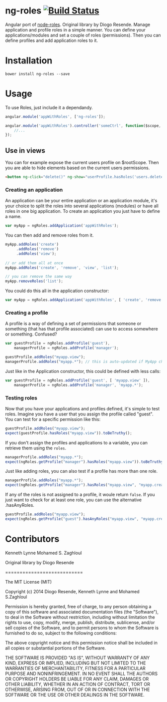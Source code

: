 ng-roles [![Build Status](https://travis-ci.org/kennethlynne/angular-roles.svg?branch=master)](https://travis-ci.org/kennethlynne/angular-roles)
=============================

Angular port of [node-roles](https://github.com/dresende/node-roles). Original library by Diogo Resende.
Manage application and profile roles in a simple manner. You can define your applications/modules and set a couple of roles (permissions). Then you can define profiles and add application roles to it. 

# Installation
`bower install ng-roles --save`

# Usage
To use Roles, just include it a dependandy.
```javascript
angular.module('appWithRoles', ['ng-roles']);

angular.module('appWithRoles').controller('someCtrl', function($scope, ngRoles) {
    //...
});
```

## Use in views
You can for example expose the current users profile on $rootScope.
Then you are able to hide elements based on the current users permissions.

```html
<button ng-click="delete()" ng-show="userProfile.hasRoles('users.delete')">Delete user<button>
```

### Creating an application

An application can be your entire application or an application module, it's your choice to split the
roles into several applications (modules) or have all roles in one big application. To create an
application you just have to define a name.

```javascript
var myApp = ngRoles.addApplication('appWithRoles');
```

You can then add and remove roles from it.

```javascript
myApp.addRoles('create')
     .addRoles('remove')
     .addRoles('view');
     
// or add them all at once
myApp.addRoles('create', 'remove', 'view', 'list');

// you can remove the same way
myApp.removeRoles('list');
```

You could do this all in the application constructor:
```javascript
var myApp = ngRoles.addApplication('appWithRoles', [ 'create', 'remove', 'view' ]);
```
### Creating a profile

A profile is a way of defining a set of permissions that someone or something (that has that profile
associated) can use to access somewhere or something. Confused?

```javascript
var guestProfile = ngRoles.addProfile('guest'),
    managerProfile = ngRoles.addProfile('manager');

guestProfile.addRoles("myapp.view");
managerProfile.addRoles("myapp.*"); // this is auto-updated if MyApp changes roles
```

Just like in the Application constructor, this could be defined with less calls:

```javascript
var guestProfile = ngRoles.addProfile('guest', [ 'myapp.view' ]),
    managerProfile = ngRoles.addProfile('manager', 'myapp.*');
```

### Testing roles

Now that you have your applications and profiles defined, it's simple to test roles. Imagine you have
a user that you assign the profile called "guest". You can test for a specific permission like this:

```javascript
guestProfile.addRoles("myapp.view");
expect(guestProfile.hasRoles("myapp.view")).toBeTruthy();
```

If you don't assign the profiles and applications to a variable, you can retrieve them using the `roles`.

```javascript
managerProfile.addRoles("myapp.*");
expect(ngRoles.getProfile("manager").hasRoles("myapp.view")).toBeTruthy();
```

Just like adding roles, you can also test if a profile has more than one role.

```javascript
managerProfile.addRoles("myapp.*");
expect(ngRoles.getProfile("manager").hasRoles("myapp.view", "myapp.create")).toBeTruthy();
```

If any of the roles is not assigned to a profile, it woule return `false`. If you just want to check for
at least one role, you can use the alternative .hasAnyRoles.

```javascript
guestProfile.addRoles("myapp.view");
expect(ngRoles.getProfile("guest").hasAnyRoles("myapp.view", "myapp.create")).toBeTruthy();
```

# Contributors
Kenneth Lynne
Mohamed S. Zaghloul

Original library by Diogo Resende

===========================

The MIT License (MIT)

Copyright (c) 2014 Diogo Resende, Kenneth Lynne and Mohamed S.Zaghloul

Permission is hereby granted, free of charge, to any person obtaining a copy of
this software and associated documentation files (the "Software"), to deal in
the Software without restriction, including without limitation the rights to
use, copy, modify, merge, publish, distribute, sublicense, and/or sell copies of
the Software, and to permit persons to whom the Software is furnished to do so,
subject to the following conditions:

The above copyright notice and this permission notice shall be included in all
copies or substantial portions of the Software.

THE SOFTWARE IS PROVIDED "AS IS", WITHOUT WARRANTY OF ANY KIND, EXPRESS OR
IMPLIED, INCLUDING BUT NOT LIMITED TO THE WARRANTIES OF MERCHANTABILITY, FITNESS
FOR A PARTICULAR PURPOSE AND NONINFRINGEMENT. IN NO EVENT SHALL THE AUTHORS OR
COPYRIGHT HOLDERS BE LIABLE FOR ANY CLAIM, DAMAGES OR OTHER LIABILITY, WHETHER
IN AN ACTION OF CONTRACT, TORT OR OTHERWISE, ARISING FROM, OUT OF OR IN
CONNECTION WITH THE SOFTWARE OR THE USE OR OTHER DEALINGS IN THE SOFTWARE.


